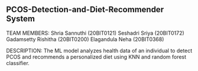 PCOS-Detection-and-Diet-Recommender System
-----------------------------------

TEAM MEMBERS: Shria Sannuthi (20BIT0121)
              Seshadri Sriya (20BIT0172)
              Gadamsetty Rishitha (20BIT0200)
              Elagandula Neha (20BIT0368)
              
DESCRIPTION: The ML model analyzes health data of an individual to detect PCOS and recommends a personalized diet using KNN and random forest classifier.
